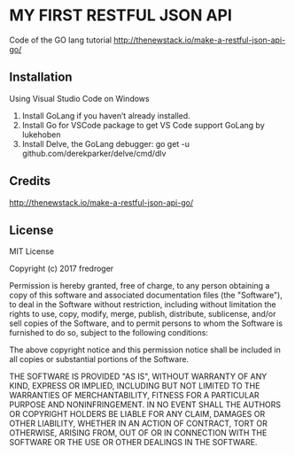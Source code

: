 # MY FIRST RESTFUL JSON API

Code of the GO lang tutorial http://thenewstack.io/make-a-restful-json-api-go/

## Installation

Using Visual Studio Code on Windows

1. Install GoLang if you haven’t already installed.
2. Install Go for VSCode package to get VS Code support GoLang by lukehoben
3. Install Delve, the GoLang debugger: go get -u github.com/derekparker/delve/cmd/dlv
 

## Credits

http://thenewstack.io/make-a-restful-json-api-go/

## License

MIT License

Copyright (c) 2017 fredroger

Permission is hereby granted, free of charge, to any person obtaining a copy
of this software and associated documentation files (the "Software"), to deal
in the Software without restriction, including without limitation the rights
to use, copy, modify, merge, publish, distribute, sublicense, and/or sell
copies of the Software, and to permit persons to whom the Software is
furnished to do so, subject to the following conditions:

The above copyright notice and this permission notice shall be included in all
copies or substantial portions of the Software.

THE SOFTWARE IS PROVIDED "AS IS", WITHOUT WARRANTY OF ANY KIND, EXPRESS OR
IMPLIED, INCLUDING BUT NOT LIMITED TO THE WARRANTIES OF MERCHANTABILITY,
FITNESS FOR A PARTICULAR PURPOSE AND NONINFRINGEMENT. IN NO EVENT SHALL THE
AUTHORS OR COPYRIGHT HOLDERS BE LIABLE FOR ANY CLAIM, DAMAGES OR OTHER
LIABILITY, WHETHER IN AN ACTION OF CONTRACT, TORT OR OTHERWISE, ARISING FROM,
OUT OF OR IN CONNECTION WITH THE SOFTWARE OR THE USE OR OTHER DEALINGS IN THE
SOFTWARE.